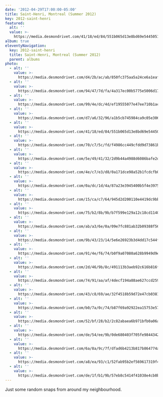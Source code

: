 ```yaml
---
date: '2012-04-29T17:00:00-05:00'
title: Saint-Henri, Montreal (Summer 2012)
key: 2012-saint-henri
featured:
  alt: ''
  value: >-
    https://media.desmondrivet.com/41/18/ed/84/551b065d13e8bd69e544505146e872e98b579b34ca2003b861fd4565.jpg
album: true
eleventyNavigation:
  key: 2012-saint-henri
  title: Saint-Henri, Montreal (Summer 2012)
  parent: albums
photo:
  - alt: ''
    value: >-
      https://media.desmondrivet.com/d4/2b/ac/ab/850fc375aa5a24ce6a1eafbedaba7a0fae25df444536382b2a4e75dd.jpg
  - alt: ''
    value: >-
      https://media.desmondrivet.com/94/47/7d/fa/4a317ec00b5775e5006d1733e4acf76a63b96dbe3bcbe9df777e240a.jpg
  - alt: ''
    value: >-
      https://media.desmondrivet.com/99/4e/dc/4d/ef19555077e47ee710b1acf410bbc82bebd8d1f9bbeed1d1e63ed92c.jpg
  - alt: ''
    value: >-
      https://media.desmondrivet.com/d7/a6/32/96/a1b5cb745984ca9c05e3068f5e3c31cfd5fef065791f609ff32b6ade.jpg
  - alt: ''
    value: >-
      https://media.desmondrivet.com/41/18/ed/84/551b065d13e8bd69e544505146e872e98b579b34ca2003b861fd4565.jpg
  - alt: ''
    value: >-
      https://media.desmondrivet.com/70/c7/5c/fd/f4986cc449cfdd9d73861b69c17cc26204cdff1bc2d6de010e0873b6.jpg
  - alt: ''
    value: >-
      https://media.desmondrivet.com/5e/49/41/32/2d9b44a4988d6086bafe2dc0c3d5502034988a759b4a1679c10ef770.jpg
  - alt: ''
    value: >-
      https://media.desmondrivet.com/4e/c7/e3/d8/0a171dce98a52b1fcdcfb065a6728bad2e9d741789ec56bc413138e1.jpg
  - alt: ''
    value: >-
      https://media.desmondrivet.com/0a/dc/1d/4a/87a23e3945400b5f4e3975932ce201407868fe24e88ba3385b9b79c1.jpg
  - alt: ''
    value: >-
      https://media.desmondrivet.com/15/ca/c7/64/945d2d200110e4419dc9bbb573da1081f201314c154a2b3ed75cf8c9.jpg
  - alt: ''
    value: >-
      https://media.desmondrivet.com/75/b2/8b/9b/b7f599e129a12c18cd11407d64c8a7b59dafe2c2c3695c10d89fbda9.jpg
  - alt: ''
    value: >-
      https://media.desmondrivet.com/ab/a3/6e/0a/09e7fc881ab32b09388f56169867af99798dcf14fa352b2a091c3ddd.jpg
  - alt: ''
    value: >-
      https://media.desmondrivet.com/9b/43/23/14/5e6e26923b3d4dd17c544f2227507cf4bd4ffe38c9f633a9b3a39c6a.jpg
  - alt: ''
    value: >-
      https://media.desmondrivet.com/91/4e/f6/74/b0f9a07080a628b9949d9e53aad2c2dbb803cc07dc43c4f0bb2590a7.jpg
  - alt: ''
    value: >-
      https://media.desmondrivet.com/2d/46/9b/8c/491113b3aeb92c616b816f3292cf78f58abf67d69179cef9174ffdf3.jpg
  - alt: ''
    value: >-
      https://media.desmondrivet.com/74/91/aa/af/4decf194a88ae627ccd2599ebe5bfbcbbcec768233cae6252b5c0dbe.jpg
  - alt: ''
    value: >-
      https://media.desmondrivet.com/43/c8/69/ae/32f4518b59d72e47cb0381744bb079225ef3042d463b2c20ab19ef9a.jpg
  - alt: ''
    value: >-
      https://media.desmondrivet.com/b0/7a/0c/74/b87f69a92922ea15753e575f1b8af6060611c0ba288872a0c325db27.jpg
  - alt: ''
    value: >-
      https://media.desmondrivet.com/52/bf/28/b2/2c82abaea6b971bfb0a06af0a3d75eea57d72d44a9835031e7094dad.jpg
  - alt: ''
    value: >-
      https://media.desmondrivet.com/de/54/ee/9b/0de680403f705fe9844342d2c31a37fdb3143c53075b6fac2fb9511b.jpg
  - alt: ''
    value: >-
      https://media.desmondrivet.com/6a/8a/9c/7f/dfad6b4213b817b864774aae9b3db7b6240a28a3e24e3439afc27fc0.jpg
  - alt: ''
    value: >-
      https://media.desmondrivet.com/a8/ea/93/c1/52fab95b2ef569617319f4ad958347ea105e78a42e2d021dbd2c2ee5.jpg
  - alt: ''
    value: >-
      https://media.desmondrivet.com/de/1f/b1/9b/57eb8c5414f41038e4cb0b028fb911c9ac239ed38ce80be94d36a34b.jpg
---
```


Just some random snaps from around my neighbourhood.
